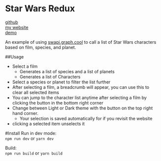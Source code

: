# Star Wars Redux

[github](https://github.com/cheapscate7)  
[my website](https://intothetreehouse.co.uk)  
[demo](http://star-wars-redux.now.sh/)

An example of using [swapi.graph.cool](https://swapi.graph.cool/) to call a list of Star Wars characters based on film, species, and planet.

##Usage

-   Select a film
    -   Generates a list of species and a list of planets
    -   Generates a list of Characters
-   Select a species or planet to filter the list further
-   After selecting a film, a breadcrumb will appear, you can use this to clear all selected items
-   You can jump to the character list anytime after selecting a film by clicking the button in the bottom right corner
-   Change between Light or Dark theme with the button on the top right hand corner.
    -   Your selection is saved automatically for if you revisit the website
-   clicking a selected item unselects it

#Install
Run in dev mode:  
`npm run dev` or `yarn dev`

Build:  
`npm run build` or `yarn build`
